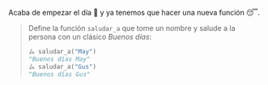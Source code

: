 Acaba de empezar el día :sunrise: y ya tenemos que hacer una nueva función :sleeping:.

> Define la función `saludar_a` que tome un nombre y salude a la persona con un clásico _Buenos días_: 
> 
> ```python
> ム saludar_a("May")
> "Buenos días May"
> ム saludar_a("Gus")
> "Buenos días Gus"
> ```